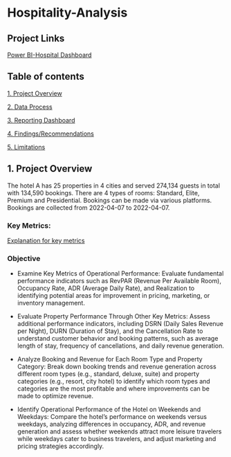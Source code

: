 # Hospitality-Analysis
## Project Links
[Power BI-Hospital Dashboard](https://app.powerbi.com/view?r=eyJrIjoiZTVjZDU4ZWEtNjAwOC00MjY2LWIwZTItMDM5MmM5Y2Y4YWJiIiwidCI6IjA2N2UxZTE5LWExMWEtNDhlNS04Yjc5LTBiOWVlNzQ1YTdhMiJ9)

## Table of contents
[1. Project Overview](#1-project-overview)

[2. Data Process](#2-data-process) 

[3. Reporting Dashboard](#3-reporting-dashboard)

[4. Findings/Recommendations](#4-findingsrecommendations)

[5. Limitations](#5-limitations)
## 1. Project Overview
The hotel A has ﻿25﻿ properties in ﻿4﻿ cities and served ﻿274,134﻿ guests in total with ﻿134,590﻿ bookings. There are 4 types of rooms: Standard, Elite, Premium and Presidential. Bookings can be made via various platforms.
Bookings are collected from ﻿2022-04-07﻿  to ﻿2022-04-07﻿.
### Key Metrics:
[Explanation for key metrics]()
### Objective
+ Examine Key Metrics of Operational Performance: Evaluate fundamental performance indicators such as RevPAR (Revenue Per Available Room), Occupancy Rate, ADR (Average Daily Rate), and Realization to identifying potential areas for improvement in pricing, marketing, or inventory management.

+ Evaluate Property Performance Through Other Key Metrics: Assess additional performance indicators, including DSRN (Daily Sales Revenue per Night), DURN (Duration of Stay), and the Cancellation Rate to understand customer behavior and booking patterns, such as average length of stay, frequency of cancellations, and daily revenue generation.

+ Analyze Booking and Revenue for Each Room Type and Property Category: Break down booking trends and revenue generation across different room types (e.g., standard, deluxe, suite) and property categories (e.g., resort, city hotel) to identify which room types and categories are the most profitable and where improvements can be made to optimize revenue.

+ Identify Operational Performance of the Hotel on Weekends and Weekdays: Compare the hotel’s performance on weekends versus weekdays, analyzing differences in occupancy, ADR, and revenue generation and assess whether weekends attract more leisure travelers while weekdays cater to business travelers, and adjust marketing and pricing strategies accordingly.
